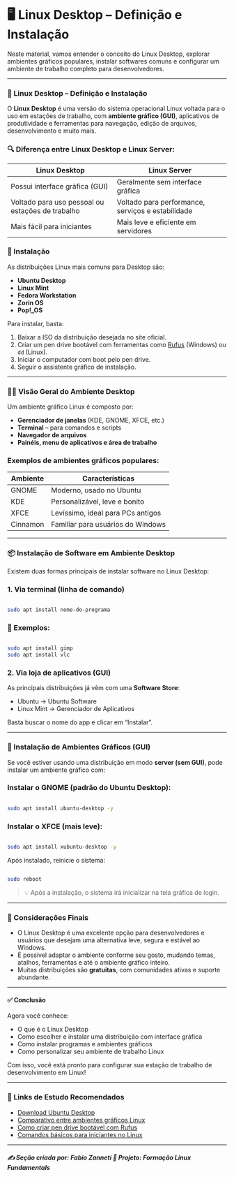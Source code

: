 # 🖥️ Linux Desktop – Definição e Instalação

Neste material, vamos entender o conceito do Linux Desktop, explorar ambientes gráficos populares, instalar softwares comuns e configurar um ambiente de trabalho completo para desenvolvedores.

---

### 🧭 Linux Desktop – Definição e Instalação

O **Linux Desktop** é uma versão do sistema operacional Linux voltada para o uso em estações de trabalho, com **ambiente gráfico (GUI)**, aplicativos de produtividade e ferramentas para navegação, edição de arquivos, desenvolvimento e muito mais.

### 🔍 Diferença entre Linux Desktop e Linux Server:

| Linux Desktop         | Linux Server           |
|----------------------|------------------------|
| Possui interface gráfica (GUI) | Geralmente sem interface gráfica |
| Voltado para uso pessoal ou estações de trabalho | Voltado para performance, serviços e estabilidade |
| Mais fácil para iniciantes | Mais leve e eficiente em servidores |

### 🧱 Instalação

As distribuições Linux mais comuns para Desktop são:

- **Ubuntu Desktop**
- **Linux Mint**
- **Fedora Workstation**
- **Zorin OS**
- **Pop!_OS**

Para instalar, basta:

1. Baixar a ISO da distribuição desejada no site oficial.
2. Criar um pen drive bootável com ferramentas como [Rufus](https://rufus.ie/) (Windows) ou `dd` (Linux).
3. Iniciar o computador com boot pelo pen drive.
4. Seguir o assistente gráfico de instalação.

---

### 🧑‍💻 Visão Geral do Ambiente Desktop

Um ambiente gráfico Linux é composto por:

- **Gerenciador de janelas** (KDE, GNOME, XFCE, etc.)
- **Terminal** – para comandos e scripts
- **Navegador de arquivos**
- **Painéis, menu de aplicativos e área de trabalho**

### Exemplos de ambientes gráficos populares:

| Ambiente | Características                 |
|----------|---------------------------------|
| GNOME    | Moderno, usado no Ubuntu        |
| KDE      | Personalizável, leve e bonito   |
| XFCE     | Levíssimo, ideal para PCs antigos |
| Cinnamon | Familiar para usuários do Windows |

---

### 📦 Instalação de Software em Ambiente Desktop

Existem duas formas principais de instalar software no Linux Desktop:

### 1. Via terminal (linha de comando)

```bash

sudo apt install nome-do-programa

```

### 📌 Exemplos:

```bash

sudo apt install gimp
sudo apt install vlc

```

### 2. Via loja de aplicativos (GUI)

As principais distribuições já vêm com uma **Software Store**:

* Ubuntu → Ubuntu Software
* Linux Mint → Gerenciador de Aplicativos

Basta buscar o nome do app e clicar em “Instalar”.

---

### 🎨 Instalação de Ambientes Gráficos (GUI)

Se você estiver usando uma distribuição em modo **server (sem GUI)**, pode instalar um ambiente gráfico com:

### Instalar o GNOME (padrão do Ubuntu Desktop):

```bash

sudo apt install ubuntu-desktop -y

```

### Instalar o XFCE (mais leve):

```bash

sudo apt install xubuntu-desktop -y

```

Após instalado, reinicie o sistema:

```bash

sudo reboot

```

> 💡 Após a instalação, o sistema irá inicializar na tela gráfica de login.

---

### 🧠 Considerações Finais

* O Linux Desktop é uma excelente opção para desenvolvedores e usuários que desejam uma alternativa leve, segura e estável ao Windows.
* É possível adaptar o ambiente conforme seu gosto, mudando temas, atalhos, ferramentas e até o ambiente gráfico inteiro.
* Muitas distribuições são **gratuitas**, com comunidades ativas e suporte abundante.

---

#### ✅ Conclusão

Agora você conhece:

* O que é o Linux Desktop
* Como escolher e instalar uma distribuição com interface gráfica
* Como instalar programas e ambientes gráficos
* Como personalizar seu ambiente de trabalho Linux

Com isso, você está pronto para configurar sua estação de trabalho de desenvolvimento em Linux!

---

### 🔗 Links de Estudo Recomendados

* [Download Ubuntu Desktop](https://ubuntu.com/download/desktop)
* [Comparativo entre ambientes gráficos Linux](https://bfnetworks.com.br/melhores-ambientes-graficos-para-linux/)
* [Como criar pen drive bootável com Rufus](https://www.tecmundo.com.br/software/241832-windows-11-criar-pendrive-via-rufus-driblar-requisitos.htm)
* [Comandos básicos para iniciantes no Linux](https://www.hostinger.com/br/tutoriais/comandos-linux)

---

##### ✍️ Seção criada por: Fabio Zanneti 🎯 Projeto: Formação Linux Fundamentals